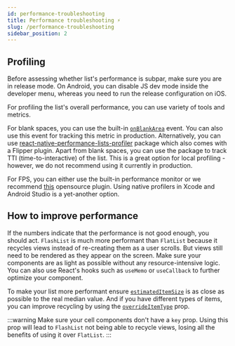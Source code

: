 ```yaml
---
id: performance-troubleshooting
title: Performance troubleshooting ⚡️
slug: /performance-troubleshooting
sidebar_position: 2
---
```


## Profiling

Before assessing whether list's performance is subpar, make sure you are in release mode. On Android, you can disable JS dev mode inside the developer menu, whereas you need to run the release configuration on iOS.

For profiling the list's overall performance, you can use variety of tools and metrics.

For blank spaces, you can use the built-in [`onBlankArea`](/usage#onBlankArea) event. You can also use this event for tracking this metric in production. Alternatively, you can use [react-native-performance-lists-profiler](https://react-native-performance.docs.shopify.io/guides/react-native-performance-lists-profiler) package which also comes with a Flipper plugin. Apart from blank spaces, you can use the package to track TTI (time-to-interactive) of the list. This is a great option for local profiling - however, we do not recommend using it currently in production.

For FPS, you can either use the built-in performance monitor or we recommend [this](https://github.com/bamlab/react-native-performance) opensource plugin. Using native profilers in Xcode and Android Studio is a yet-another option.

## How to improve performance

If the numbers indicate that the performance is not good enough, you should act. `FlashList` is much more performant than `FlatList` because it recycles views instead of re-creating them as a user scrolls. But views still need to be rendered as they appear on the screen. Make sure your components are as light as possible without any resource-intensive logic. You can also use React's hooks such as `useMemo` or `useCallback` to further optimize your component.

To make your list more performant ensure [`estimatedItemSize`](/usage#estimateditemsize) is as close as possible to the real median value. And if you have different types of items, you can improve recycling by using the [`overrideItemType`](/usage#overrideitemtype) prop.

:::warning
Make sure your cell components don't have a `key` prop. Using this prop will lead to `FlashList` not being able to recycle views, losing all the benefits of using it over `FlatList`.
:::
